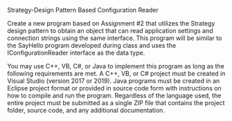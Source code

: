 Strategy-Design Pattern Based Configuration Reader

Create a new program based on Assignment #2 that utilizes the Strategy design pattern to obtain an
object that can read application settings and connection strings using the same interface. This program
will be similar to the SayHello program developed during class and uses the IConfigurationReader
interface as the data type.

You may use C++, VB, C#, or Java to implement this program as long as the following requirements are
met. A C++, VB, or C# project must be created in Visual Studio (version 2017 or 2019). Java programs
must be created in an Eclipse project format or provided in source code form with instructions on how
to compile and run the program. Regardless of the language used, the entire project must be
submitted as a single ZIP file that contains the project folder, source code, and any additional
documentation. 
